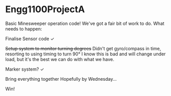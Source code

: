 Engg1100ProjectA
================
Basic Minesweeper operation code! We've got a fair bit of work to do. 
What needs to happen: 

Finalise Sensor code
&#10003;

<strike>Setup system to monitor turning degrees</strike>
Didn't get gyro/compass in time, resorting to using timing to turn 90&deg;
I know this is bad and will change under load, but it's the best we can do with what we have. 

Marker system?
&#10003;

Bring everything together
Hopefully by Wednesday...

Win!
